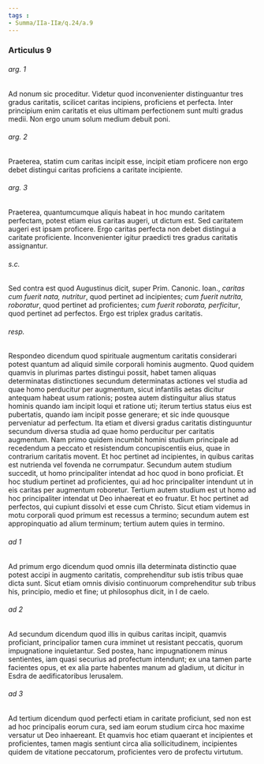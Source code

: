 ```yaml
---
tags : 
- Summa/IIa-IIæ/q.24/a.9
---
```


### Articulus 9

###### arg. 1
Ad nonum sic proceditur. Videtur quod inconvenienter distinguantur tres gradus caritatis, scilicet caritas incipiens, proficiens et perfecta. Inter principium enim caritatis et eius ultimam perfectionem sunt multi gradus medii. Non ergo unum solum medium debuit poni.

###### arg. 2
Praeterea, statim cum caritas incipit esse, incipit etiam proficere non ergo debet distingui caritas proficiens a caritate incipiente.

###### arg. 3
Praeterea, quantumcumque aliquis habeat in hoc mundo caritatem perfectam, potest etiam eius caritas augeri, ut dictum est. Sed caritatem augeri est ipsam proficere. Ergo caritas perfecta non debet distingui a caritate proficiente. Inconvenienter igitur praedicti tres gradus caritatis assignantur.

###### s.c.
Sed contra est quod Augustinus dicit, super Prim. Canonic. Ioan., *caritas cum fuerit nata, nutritur*, quod pertinet ad incipientes; *cum fuerit nutrita, roboratur*, quod pertinet ad proficientes; *cum fuerit roborata, perficitur*, quod pertinet ad perfectos. Ergo est triplex gradus caritatis.

###### resp.
Respondeo dicendum quod spirituale augmentum caritatis considerari potest quantum ad aliquid simile corporali hominis augmento. Quod quidem quamvis in plurimas partes distingui possit, habet tamen aliquas determinatas distinctiones secundum determinatas actiones vel studia ad quae homo perducitur per augmentum, sicut infantilis aetas dicitur antequam habeat usum rationis; postea autem distinguitur alius status hominis quando iam incipit loqui et ratione uti; iterum tertius status eius est pubertatis, quando iam incipit posse generare; et sic inde quousque perveniatur ad perfectum. Ita etiam et diversi gradus caritatis distinguuntur secundum diversa studia ad quae homo perducitur per caritatis augmentum. Nam primo quidem incumbit homini studium principale ad recedendum a peccato et resistendum concupiscentiis eius, quae in contrarium caritatis movent. Et hoc pertinet ad incipientes, in quibus caritas est nutrienda vel fovenda ne corrumpatur. Secundum autem studium succedit, ut homo principaliter intendat ad hoc quod in bono proficiat. Et hoc studium pertinet ad proficientes, qui ad hoc principaliter intendunt ut in eis caritas per augmentum roboretur. Tertium autem studium est ut homo ad hoc principaliter intendat ut Deo inhaereat et eo fruatur. Et hoc pertinet ad perfectos, qui cupiunt dissolvi et esse cum Christo. Sicut etiam videmus in motu corporali quod primum est recessus a termino; secundum autem est appropinquatio ad alium terminum; tertium autem quies in termino.

###### ad 1
Ad primum ergo dicendum quod omnis illa determinata distinctio quae potest accipi in augmento caritatis, comprehenditur sub istis tribus quae dicta sunt. Sicut etiam omnis divisio continuorum comprehenditur sub tribus his, principio, medio et fine; ut philosophus dicit, in I de caelo.

###### ad 2
Ad secundum dicendum quod illis in quibus caritas incipit, quamvis proficiant, principalior tamen cura imminet ut resistant peccatis, quorum impugnatione inquietantur. Sed postea, hanc impugnationem minus sentientes, iam quasi securius ad profectum intendunt; ex una tamen parte facientes opus, et ex alia parte habentes manum ad gladium, ut dicitur in Esdra de aedificatoribus Ierusalem.

###### ad 3
Ad tertium dicendum quod perfecti etiam in caritate proficiunt, sed non est ad hoc principalis eorum cura, sed iam eorum studium circa hoc maxime versatur ut Deo inhaereant. Et quamvis hoc etiam quaerant et incipientes et proficientes, tamen magis sentiunt circa alia sollicitudinem, incipientes quidem de vitatione peccatorum, proficientes vero de profectu virtutum.

